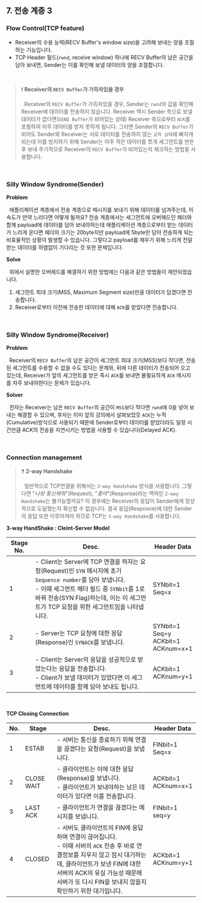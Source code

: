 ## 7. 전송 계층 3

### Flow Control(TCP feature)

- Receiver의 수용 능력(RECV Buffer's window size)을 고려해 보내는 양을 조절하는 기능입니다.
- TCP Header 필드(`rwnd`, receive window) 하나에 RECV Buffer의 남은 공간을 담아 보내면, Sender는 이를 확인해 보낼 데이터의 양을 조절합니다.

<br>

> ❗ **Receiver의 `RECV Buffer`가 가득차있을 경우**
>
> &nbsp;&nbsp;Receiver의 `RECV Buffer`가 가득차있을 경우, Sender는 `rwnd`의 값을 확인해 Receiver에 데이터를 전송하지 않습니다. Receiver 역시 Sender 측으로 보낼 데이터가 없다면(`SEND Buffer`가 비어있는 상태) Receiver 측으로부터 `ACK`를 포함하여 아무 데이터를 받지 못하게 됩니다. 그러면 Sender의 `RECV Buffer`가 비어도 Sender와 Receiver는 서로 데이터를 전송하지 않는 `교착 상태`에 빠지게 되는데 이를 방지하기 위해 Sender는 아주 작은 데이터를 쪼개 세그먼트를 만든 후 보내 주기적으로 Receiver의 `RECV Buffer`가 비어있는지 체크하는 방법을 사용합니다.

<br>

### Silly Window Syndrome(Sender)

**Problem**

&nbsp;&nbsp;애플리케이션 계층에서 전송 계층으로 메시지를 보내기 위해 데이터를 넘겨주는데, 이 속도가 만약 느리다면 어떻게 될까요? 전송 계층에서는 세그먼트에 오버헤드인 헤더와 함께 payload에 데이터를 담아 보내야하는데 애플리케이션 계층으로부터 받는 데이터가 느리게 온다면 헤더의 크기는 20byte지만 payload에 5byte만 담아 전송하게 되는 비효율적인 상황이 발생할 수 있습니다. 그렇다고 payload를 채우기 위해 느리게 전달받는 데이터를 하염없이 기다리는 것 또한 문제입니다.

**Solve**

&nbsp;&nbsp;위에서 설명한 오버헤드를 해결하기 위한 방법에는 다음과 같은 방법들이 제안되었습니다.

1. 세그먼트 최대 크기(MSS, Maximum Segment size)만큼 데이터가 담겼다면 전송합니다.
2. Receiver로부터 이전에 전송한 데이터에 대해 `ACK`를 받았다면 전송합니다.

<br>

### Silly Window Syndrome(Receiver)

**Problem**

&nbsp;&nbsp;Receiver의 `RECV Buffer`의 남은 공간이 세그먼트 최대 크기(MSS)보다 작다면, 전송된 세그먼트를 수용할 수 없을 수도 있다는 문제와, 뒤에 다른 데이터가 전송되어 오고 있는데, Receiver가 앞의 세그먼트를 받은 즉시 `ACK`를 보내면 불필요하게 `ACK` 메시지를 자주 보내야한다는 문제가 있습니다.

**Solver**

&nbsp;&nbsp;전자는 Receiver는 남은 `RECV Buffer`의 공간이 `MSS`보다 작다면 `rwnd`에 0을 넣어 보내는 해결할 수 있으며, 후자는 이미 앞의 강의에서 살펴보았듯 `ACK`는 누적(Cumulative)방식으로 사용되기 때문에 Sender로부터 데이터를 받았더라도 일정 시간만큼 ACK의 전송을 지연시키는 방법을 사용할 수 있습니다(Delayed ACK).

<br>

### Connection management

> ❓ **2-way Handshake**
>
> &nbsp;&nbsp;일반적으로 TCP연결을 위해서는 `3-way Handshake` 방식을 사용합니다. 그렇다면 "_나랑 통신해줘_"(Request), "_좋아_"(Response)라는 맥락인 `2-way Handshake`는 불가능할까요? 이 경우에는 Receiver의 응답이 Sender에게 정상적으로 도달했는지 확신할 수 없습니다. 결국 응답(Resposne)에 대한 Sender의 응답 또한 이루어져야 하므로 TCP는 `3-way Handshake`를 사용합니다.

**3-way HandShake : Cleint-Server Model**

| Stage No. | Desc.                                                                                                                                                                                                                                                | Header Data                                       |
| --------- | ---------------------------------------------------------------------------------------------------------------------------------------------------------------------------------------------------------------------------------------------------- | ------------------------------------------------- |
| 1         | - Client는 Server에 TCP 연결을 하자는 요청(Request)인 `SYN` 메시지에 초기 `Sequence number`를 담아 보냅니다. <br> - 이때 세그먼트 헤더 필드 중 `SYNbit`를 1로 바꿔 전송(SYN Flag)하는데, 이는 이 세그먼트가 TCP 요청을 위한 세그먼트임을 나타냅니다. | SYNbit=1 <br> Seq=x                               |
| 2         | - Server는 TCP 요청에 대한 응답(Response)인 `SYNACK`를 보냅니다.                                                                                                                                                                                     | SYNbit=1 <br> Seq=y <br> ACKbit=1 <br> ACKnum=x+1 |
| 3         | - Client는 Server의 응답을 성공적으로 받았는다는 응답을 전송합니다. <br> - Client가 보낼 데이터가 있었다면 이 세그먼트에 데이터를 함께 담아 보내도 됩니다.                                                                                           | ACKbit=1 <br> ACKnum=y+1                          |

<br>

**TCP Closing Connection**

| No. | Stage      | Desc.                                                                                                                                                                                                                                                           | Header Data              |
| --- | ---------- | --------------------------------------------------------------------------------------------------------------------------------------------------------------------------------------------------------------------------------------------------------------- | ------------------------ |
| 1   | ESTAB      | - 서버는 통신을 종료하기 위해 연결을 끊겠다는 요청(Request)을 보냅니다.                                                                                                                                                                                         | FINbit=1 <br> Seq=x      |
| 2   | CLOSE WAIT | - 클라이언트는 이에 대한 응답(Response)을 보냅니다. <br> - 클라이언트가 보내야하는 남은 데이터가 있다면 이를 전송합니다.                                                                                                                                        | ACKbit=1 <br> ACKnum=x+1 |
| 3   | LAST ACK   | - 클라이언트가 연결을 끊겠다는 메시지를 보냅니다.                                                                                                                                                                                                               | FINbit=1 <br> seq=y      |
| 4   | CLOSED     | - 서버도 클라이언트의 FIN에 응답하며 연결이 끊어집니다. <br> - 이때 서버의 `ACK` 전송 후 바로 연결정보를 지우지 않고 잠시 대기하는데, 클라이언트가 보낸 FIN에 대한 서버의 ACK의 유실 가능성 때문에 서버가 또 다시 FIN을 보내지 않을지 확인하기 위한 대기입니다. | ACKbit=1 <br> ACKnum=y+1 |

